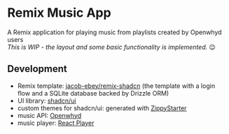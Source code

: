 # Remix Music App

A Remix application for playing music from playlists created by Openwhyd users\
*This is WIP - the layout and some basic functionality is implemented.* 😉

## Development

- Remix template: [jacob-ebey/remix-shadcn](https://github.com/jacob-ebey/remix-shadcn/) (the template with a login flow and a SQLite database backed by Drizzle ORM)
- UI library: [shadcn/ui](https://ui.shadcn.com/)
- custom themes for shadcn/ui: generated with [ZippyStarter](https://zippystarter.com/tools/shadcn-ui-theme-generator)
- music API: [Openwhyd](https://github.com/openwhyd/openwhyd)
- music player: [React Player](https://github.com/CookPete/react-player)
